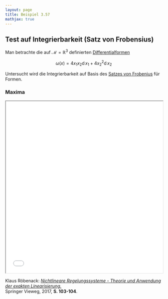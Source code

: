 ```yaml
---
layout: page
title: Beispiel 3.57
mathjax: true
---
```


## Test auf Integrierbarkeit (Satz von Frobensius)

Man betrachte die auf $\mathcal{M}=\mathbb{R}^{3}$
definierten [Differentialformen](https://de.wikipedia.org/wiki/Differentialform)

$$
\omega(x)=4x_1x_2\operatorname{d} x_1 + 4x_2^2\operatorname{d} x_2
$$

Untersucht wird die Integrierbarkeit auf Basis des [Satzes von Frobenius](https://de.wikipedia.org/wiki/Satz_von_Frobenius_(Differentialtopologie)) für Formen.

### Maxima

<iframe src="Formen_Integrierbarkeit.html" width="100%" height="550"></iframe>

Klaus Röbenack:
[*Nichtlineare Regelungssysteme - Theorie und Anwendung der exakten Linearisierung.*](https://link.springer.com/book/10.1007/978-3-662-44091-9)   
Springer Vieweg, 2017, **S. 103-104**.

